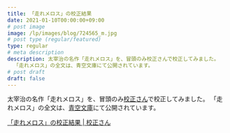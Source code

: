 ```yaml
---
title: 「走れメロス」の校正結果
date: 2021-01-10T00:00:00+09:00
# post image
image: /lp/images/blog/724565_m.jpg
# post type (regular/featured)
type: regular
# meta description
description: 太宰治の名作「走れメロス」を、冒頭のみ校正さんで校正してみました。
  「走れメロス」の全文は、青空文庫にて公開されています。
# post draft
draft: false
---
```


太宰治の名作「走れメロス」を、冒頭のみ[校正さん](https://kohsei-san.b-hood.site/lp/)で校正してみました。
「走れメロス」の全文は、[青空文庫](https://www.aozora.gr.jp/cards/000035/files/1567_14913.html)にて公開されています。

[「走れメロス」の校正結果 | 校正さん](https://kohsei-san.b-hood.site/?text=%E3%80%80%E3%83%A1%E3%83%AD%E3%82%B9%E3%81%AF%E6%BF%80%E6%80%92%E3%81%97%E3%81%9F%E3%80%82%E5%BF%85%E3%81%9A%E3%80%81%E3%81%8B%E3%81%AE%E9%82%AA%E6%99%BA%E6%9A%B4%E8%99%90%E3%81%AE%E7%8E%8B%E3%82%92%E9%99%A4%E3%81%8B%E3%81%AA%E3%81%91%E3%82%8C%E3%81%B0%E3%81%AA%E3%82%89%E3%81%AC%E3%81%A8%E6%B1%BA%E6%84%8F%E3%81%97%E3%81%9F%E3%80%82%E3%83%A1%E3%83%AD%E3%82%B9%E3%81%AB%E3%81%AF%E6%94%BF%E6%B2%BB%E3%81%8C%E3%82%8F%E3%81%8B%E3%82%89%E3%81%AC%E3%80%82%E3%83%A1%E3%83%AD%E3%82%B9%E3%81%AF%E3%80%81%E6%9D%91%E3%81%AE%E7%89%A7%E4%BA%BA%E3%81%A7%E3%81%82%E3%82%8B%E3%80%82%E7%AC%9B%E3%82%92%E5%90%B9%E3%81%8D%E3%80%81%E7%BE%8A%E3%81%A8%E9%81%8A%E3%82%93%E3%81%A7%E6%9A%AE%E3%81%97%E3%81%A6%E6%9D%A5%E3%81%9F%E3%80%82%E3%81%91%E3%82%8C%E3%81%A9%E3%82%82%E9%82%AA%E6%82%AA%E3%81%AB%E5%AF%BE%E3%81%97%E3%81%A6%E3%81%AF%E3%80%81%E4%BA%BA%E4%B8%80%E5%80%8D%E3%81%AB%E6%95%8F%E6%84%9F%E3%81%A7%E3%81%82%E3%81%A3%E3%81%9F%E3%80%82%E3%81%8D%E3%82%87%E3%81%86%E6%9C%AA%E6%98%8E%E3%83%A1%E3%83%AD%E3%82%B9%E3%81%AF%E6%9D%91%E3%82%92%E5%87%BA%E7%99%BA%E3%81%97%E3%80%81%E9%87%8E%E3%82%92%E8%B6%8A%E3%81%88%E5%B1%B1%E8%B6%8A%E3%81%88%E3%80%81%E5%8D%81%E9%87%8C%E3%81%AF%E3%81%AA%E3%82%8C%E3%81%9F%E6%AD%A4%E3%81%AE%E3%82%B7%E3%83%A9%E3%82%AF%E3%82%B9%E3%81%AE%E5%B8%82%E3%81%AB%E3%82%84%E3%81%A3%E3%81%A6%E6%9D%A5%E3%81%9F%E3%80%82%E3%83%A1%E3%83%AD%E3%82%B9%E3%81%AB%E3%81%AF%E7%88%B6%E3%82%82%E3%80%81%E6%AF%8D%E3%82%82%E7%84%A1%E3%81%84%E3%80%82%E5%A5%B3%E6%88%BF%E3%82%82%E7%84%A1%E3%81%84%E3%80%82%E5%8D%81%E5%85%AD%E3%81%AE%E3%80%81%E5%86%85%E6%B0%97%E3%81%AA%E5%A6%B9%E3%81%A8%E4%BA%8C%E4%BA%BA%E6%9A%AE%E3%81%97%E3%81%A0%E3%80%82%E3%81%93%E3%81%AE%E5%A6%B9%E3%81%AF%E3%80%81%E6%9D%91%E3%81%AE%E6%88%96%E3%82%8B%E5%BE%8B%E6%B0%97%E3%81%AA%E4%B8%80%E7%89%A7%E4%BA%BA%E3%82%92%E3%80%81%E8%BF%91%E3%80%85%E3%80%81%E8%8A%B1%E5%A9%BF%E3%81%A8%E3%81%97%E3%81%A6%E8%BF%8E%E3%81%88%E3%82%8B%E4%BA%8B%E3%81%AB%E3%81%AA%E3%81%A3%E3%81%A6%E3%81%84%E3%81%9F%E3%80%82%E7%B5%90%E5%A9%9A%E5%BC%8F%E3%82%82%E9%96%93%E8%BF%91%E3%81%8B%E3%81%AA%E3%81%AE%E3%81%A7%E3%81%82%E3%82%8B%E3%80%82%E3%83%A1%E3%83%AD%E3%82%B9%E3%81%AF%E3%80%81%E3%81%9D%E3%82%8C%E3%82%86%E3%81%88%E3%80%81%E8%8A%B1%E5%AB%81%E3%81%AE%E8%A1%A3%E8%A3%B3%E3%82%84%E3%82%89%E7%A5%9D%E5%AE%B4%E3%81%AE%E5%BE%A1%E9%A6%B3%E8%B5%B0%E3%82%84%E3%82%89%E3%82%92%E8%B2%B7%E3%81%84%E3%81%AB%E3%80%81%E3%81%AF%E3%82%8B%E3%81%B0%E3%82%8B%E5%B8%82%E3%81%AB%E3%82%84%E3%81%A3%E3%81%A6%E6%9D%A5%E3%81%9F%E3%81%AE%E3%81%A0%E3%80%82%E5%85%88%E3%81%9A%E3%80%81%E3%81%9D%E3%81%AE%E5%93%81%E3%80%85%E3%82%92%E8%B2%B7%E3%81%84%E9%9B%86%E3%82%81%E3%80%81%E3%81%9D%E3%82%8C%E3%81%8B%E3%82%89%E9%83%BD%E3%81%AE%E5%A4%A7%E8%B7%AF%E3%82%92%E3%81%B6%E3%82%89%E3%81%B6%E3%82%89%E6%AD%A9%E3%81%84%E3%81%9F%E3%80%82%E3%83%A1%E3%83%AD%E3%82%B9%E3%81%AB%E3%81%AF%E7%AB%B9%E9%A6%AC%E3%81%AE%E5%8F%8B%E3%81%8C%E3%81%82%E3%81%A3%E3%81%9F%E3%80%82%E3%82%BB%E3%83%AA%E3%83%8C%E3%83%B3%E3%83%86%E3%82%A3%E3%82%A6%E3%82%B9%E3%81%A7%E3%81%82%E3%82%8B%E3%80%82%E4%BB%8A%E3%81%AF%E6%AD%A4%E3%81%AE%E3%82%B7%E3%83%A9%E3%82%AF%E3%82%B9%E3%81%AE%E5%B8%82%E3%81%A7%E3%80%81%E7%9F%B3%E5%B7%A5%E3%82%92%E3%81%97%E3%81%A6%E3%81%84%E3%82%8B%E3%80%82%E3%81%9D%E3%81%AE%E5%8F%8B%E3%82%92%E3%80%81%E3%81%93%E3%82%8C%E3%81%8B%E3%82%89%E8%A8%AA%E3%81%AD%E3%81%A6%E3%81%BF%E3%82%8B%E3%81%A4%E3%82%82%E3%82%8A%E3%81%AA%E3%81%AE%E3%81%A0%E3%80%82%E4%B9%85%E3%81%97%E3%81%8F%E9%80%A2%E3%82%8F%E3%81%AA%E3%81%8B%E3%81%A3%E3%81%9F%E3%81%AE%E3%81%A0%E3%81%8B%E3%82%89%E3%80%81%E8%A8%AA%E3%81%AD%E3%81%A6%E8%A1%8C%E3%81%8F%E3%81%AE%E3%81%8C%E6%A5%BD%E3%81%97%E3%81%BF%E3%81%A7%E3%81%82%E3%82%8B%E3%80%82%E6%AD%A9%E3%81%84%E3%81%A6%E3%81%84%E3%82%8B%E3%81%86%E3%81%A1%E3%81%AB%E3%83%A1%E3%83%AD%E3%82%B9%E3%81%AF%E3%80%81%E3%81%BE%E3%81%A1%E3%81%AE%E6%A7%98%E5%AD%90%E3%82%92%E6%80%AA%E3%81%97%E3%81%8F%E6%80%9D%E3%81%A3%E3%81%9F%E3%80%82%E3%81%B2%E3%81%A3%E3%81%9D%E3%82%8A%E3%81%97%E3%81%A6%E3%81%84%E3%82%8B%E3%80%82%E3%82%82%E3%81%86%E6%97%A2%E3%81%AB%E6%97%A5%E3%82%82%E8%90%BD%E3%81%A1%E3%81%A6%E3%80%81%E3%81%BE%E3%81%A1%E3%81%AE%E6%9A%97%E3%81%84%E3%81%AE%E3%81%AF%E5%BD%93%E3%82%8A%E3%81%BE%E3%81%88%E3%81%A0%E3%81%8C%E3%80%81%E3%81%91%E3%82%8C%E3%81%A9%E3%82%82%E3%80%81%E3%81%AA%E3%82%93%E3%81%A0%E3%81%8B%E3%80%81%E5%A4%9C%E3%81%AE%E3%81%9B%E3%81%84%E3%81%B0%E3%81%8B%E3%82%8A%E3%81%A7%E3%81%AF%E7%84%A1%E3%81%8F%E3%80%81%E5%B8%82%E5%85%A8%E4%BD%93%E3%81%8C%E3%80%81%E3%82%84%E3%81%91%E3%81%AB%E5%AF%82%E3%81%97%E3%81%84%E3%80%82%E3%81%AE%E3%82%93%E3%81%8D%E3%81%AA%E3%83%A1%E3%83%AD%E3%82%B9%E3%82%82%E3%80%81%E3%81%A0%E3%82%93%E3%81%A0%E3%82%93%E4%B8%8D%E5%AE%89%E3%81%AB%E3%81%AA%E3%81%A3%E3%81%A6%E6%9D%A5%E3%81%9F%E3%80%82%E8%B7%AF%E3%81%A7%E9%80%A2%E3%81%A3%E3%81%9F%E8%8B%A5%E3%81%84%E8%A1%86%E3%82%92%E3%81%A4%E3%81%8B%E3%81%BE%E3%81%88%E3%81%A6%E3%80%81%E4%BD%95%E3%81%8B%E3%81%82%E3%81%A3%E3%81%9F%E3%81%AE%E3%81%8B%E3%80%81%E4%BA%8C%E5%B9%B4%E3%81%BE%E3%81%88%E3%81%AB%E6%AD%A4%E3%81%AE%E5%B8%82%E3%81%AB%E6%9D%A5%E3%81%9F%E3%81%A8%E3%81%8D%E3%81%AF%E3%80%81%E5%A4%9C%E3%81%A7%E3%82%82%E7%9A%86%E3%81%8C%E6%AD%8C%E3%82%92%E3%81%86%E3%81%9F%E3%81%A3%E3%81%A6%E3%80%81%E3%81%BE%E3%81%A1%E3%81%AF%E8%B3%91%E3%82%84%E3%81%8B%E3%81%A7%E3%81%82%E3%81%A3%E3%81%9F%E7%AD%88%E3%81%A0%E3%81%8C%E3%80%81%E3%81%A8%E8%B3%AA%E5%95%8F%E3%81%97%E3%81%9F%E3%80%82%E8%8B%A5%E3%81%84%E8%A1%86%E3%81%AF%E3%80%81%E9%A6%96%E3%82%92%E6%8C%AF%E3%81%A3%E3%81%A6%E7%AD%94%E3%81%88%E3%81%AA%E3%81%8B%E3%81%A3%E3%81%9F%E3%80%82%E3%81%97%E3%81%B0%E3%82%89%E3%81%8F%E6%AD%A9%E3%81%84%E3%81%A6%E8%80%81%E7%88%BA%E3%81%AB%E9%80%A2%E3%81%84%E3%80%81%E3%81%93%E3%82%93%E3%81%A9%E3%81%AF%E3%82%82%E3%81%A3%E3%81%A8%E3%80%81%E8%AA%9E%E5%8B%A2%E3%82%92%E5%BC%B7%E3%81%8F%E3%81%97%E3%81%A6%E8%B3%AA%E5%95%8F%E3%81%97%E3%81%9F%E3%80%82%E8%80%81%E7%88%BA%E3%81%AF%E7%AD%94%E3%81%88%E3%81%AA%E3%81%8B%E3%81%A3%E3%81%9F%E3%80%82%E3%83%A1%E3%83%AD%E3%82%B9%E3%81%AF%E4%B8%A1%E6%89%8B%E3%81%A7%E8%80%81%E7%88%BA%E3%81%AE%E3%81%8B%E3%82%89%E3%81%A0%E3%82%92%E3%82%86%E3%81%99%E3%81%B6%E3%81%A3%E3%81%A6%E8%B3%AA%E5%95%8F%E3%82%92%E9%87%8D%E3%81%AD%E3%81%9F%E3%80%82%E8%80%81%E7%88%BA%E3%81%AF%E3%80%81%E3%81%82%E3%81%9F%E3%82%8A%E3%82%92%E3%81%AF%E3%81%B0%E3%81%8B%E3%82%8B%E4%BD%8E%E5%A3%B0%E3%81%A7%E3%80%81%E3%82%8F%E3%81%9A%E3%81%8B%E7%AD%94%E3%81%88%E3%81%9F%E3%80%82%0A%E3%80%8C%E7%8E%8B%E6%A7%98%E3%81%AF%E3%80%81%E4%BA%BA%E3%82%92%E6%AE%BA%E3%81%97%E3%81%BE%E3%81%99%E3%80%82%E3%80%8D%0A%E3%80%8C%E3%81%AA%E3%81%9C%E6%AE%BA%E3%81%99%E3%81%AE%E3%81%A0%E3%80%82%E3%80%8D%0A%E3%80%8C%E6%82%AA%E5%BF%83%E3%82%92%E6%8A%B1%E3%81%84%E3%81%A6%E3%81%84%E3%82%8B%E3%80%81%E3%81%A8%E3%81%84%E3%81%86%E3%81%AE%E3%81%A7%E3%81%99%E3%81%8C%E3%80%81%E8%AA%B0%E3%82%82%E3%81%9D%E3%82%93%E3%81%AA%E3%80%81%E6%82%AA%E5%BF%83%E3%82%92%E6%8C%81%E3%81%A3%E3%81%A6%E3%81%AF%E5%B1%85%E3%82%8A%E3%81%BE%E3%81%9B%E3%81%AC%E3%80%82%E3%80%8D%0A%E3%80%8C%E3%81%9F%E3%81%8F%E3%81%95%E3%82%93%E3%81%AE%E4%BA%BA%E3%82%92%E6%AE%BA%E3%81%97%E3%81%9F%E3%81%AE%E3%81%8B%E3%80%82%E3%80%8D%0A%E3%80%8C%E3%81%AF%E3%81%84%E3%80%81%E3%81%AF%E3%81%98%E3%82%81%E3%81%AF%E7%8E%8B%E6%A7%98%E3%81%AE%E5%A6%B9%E5%A9%BF%E3%81%95%E3%81%BE%E3%82%92%E3%80%82%E3%81%9D%E3%82%8C%E3%81%8B%E3%82%89%E3%80%81%E5%BE%A1%E8%87%AA%E8%BA%AB%E3%81%AE%E3%81%8A%E4%B8%96%E5%97%A3%E3%82%92%E3%80%82%E3%81%9D%E3%82%8C%E3%81%8B%E3%82%89%E3%80%81%E5%A6%B9%E3%81%95%E3%81%BE%E3%82%92%E3%80%82%E3%81%9D%E3%82%8C%E3%81%8B%E3%82%89%E3%80%81%E5%A6%B9%E3%81%95%E3%81%BE%E3%81%AE%E5%BE%A1%E5%AD%90%E3%81%95%E3%81%BE%E3%82%92%E3%80%82%E3%81%9D%E3%82%8C%E3%81%8B%E3%82%89%E3%80%81%E7%9A%87%E5%90%8E%E3%81%95%E3%81%BE%E3%82%92%E3%80%82%E3%81%9D%E3%82%8C%E3%81%8B%E3%82%89%E3%80%81%E8%B3%A2%E8%87%A3%E3%81%AE%E3%82%A2%E3%83%AC%E3%82%AD%E3%82%B9%E6%A7%98%E3%82%92%E3%80%82%E3%80%8D%0A%E3%80%8C%E3%81%8A%E3%81%A9%E3%82%8D%E3%81%84%E3%81%9F%E3%80%82%E5%9B%BD%E7%8E%8B%E3%81%AF%E4%B9%B1%E5%BF%83%E3%81%8B%E3%80%82%E3%80%8D%0A%EF%BC%88%E7%9C%81%E7%95%A5%EF%BC%89%0A&title=%E8%B5%B0%E3%82%8C%E3%83%A1%E3%83%AD%E3%82%B9)
